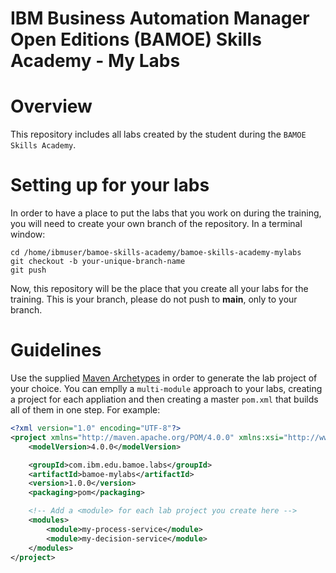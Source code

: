 # IBM Business Automation Manager Open Editions (BAMOE) Skills Academy - My Labs

# Overview
This repository includes all labs created by the student during the `BAMOE Skills Academy`.

# Setting up for your labs
In order to have a place to put the labs that you work on during the training, you will need to create your own branch of the repository.  In a terminal window:

```shell
cd /home/ibmuser/bamoe-skills-academy/bamoe-skills-academy-mylabs
git checkout -b your-unique-branch-name
git push
```

Now, this repository will be the place that you create all your labs for the training.  This is your branch, please do not push to **main**, only to your branch.  

# Guidelines
Use the supplied [Maven Archetypes](../bamoe-maven/README.md) in order to generate the lab project of your choice.  You can emplly a `multi-module` approach to your labs, creating a project for each appliation and then creating a master `pom.xml` that builds all of them in one step.  For example:

```xml
<?xml version="1.0" encoding="UTF-8"?>
<project xmlns="http://maven.apache.org/POM/4.0.0" xmlns:xsi="http://www.w3.org/2001/XMLSchema-instance" xsi:schemaLocation="http://maven.apache.org/POM/4.0.0 http://maven.apache.org/xsd/maven-4.0.0.xsd">
	<modelVersion>4.0.0</modelVersion>

	<groupId>com.ibm.edu.bamoe.labs</groupId>
	<artifactId>bamoe-mylabs</artifactId>
	<version>1.0.0</version>
	<packaging>pom</packaging>

	<!-- Add a <module> for each lab project you create here -->
	<modules>
        <module>my-process-service</module>
        <module>my-decision-service</module>
	</modules>
</project>
```


